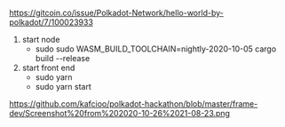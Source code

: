 https://gitcoin.co/issue/Polkadot-Network/hello-world-by-polkadot/7/100023933

1) start node 
    * sudo sudo WASM_BUILD_TOOLCHAIN=nightly-2020-10-05 cargo build --release 
2) start front end 
    * sudo yarn
    * sudo yarn start

https://github.com/kafcioo/polkadot-hackathon/blob/master/frame-dev/Screenshot%20from%202020-10-26%2021-08-23.png
